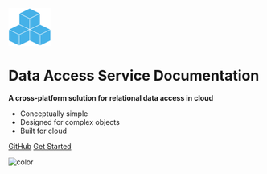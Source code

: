 <!-- _coverpage.md -->

![logo](_media/icon_33.png)

# Data Access Service Documentation

**A cross-platform solution for relational data access in cloud**

- Conceptually simple
- Designed for complex objects
- Built for cloud

[GitHub](https://github.com/bklogic/ServiceBuilder)
[Get Started](#data-access-service)

<!-- background image -->
<!-- ![](_media/bg.jpg) -->

<!-- background color -->

<!-- ![color](#b3d9f8) -->

![color](#f0f2f4)
